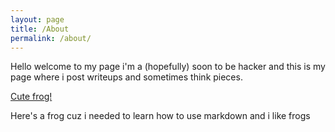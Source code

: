 ```yaml
---
layout: page
title: /About
permalink: /about/
---
```


Hello welcome to my page i'm a (hopefully) soon to be hacker and this is my page where i post writeups and sometimes think pieces.

[Cute frog!](/Images/cutefrog.jpg)

Here's a frog cuz i needed to learn how to use markdown and i like frogs
